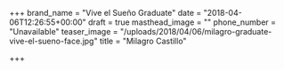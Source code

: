 +++
brand_name = "Vive el Sueño Graduate"
date = "2018-04-06T12:26:55+00:00"
draft = true
masthead_image = ""
phone_number = "Unavailable"
teaser_image = "/uploads/2018/04/06/milagro-graduate-vive-el-sueno-face.jpg"
title = "Milagro Castillo"

+++
